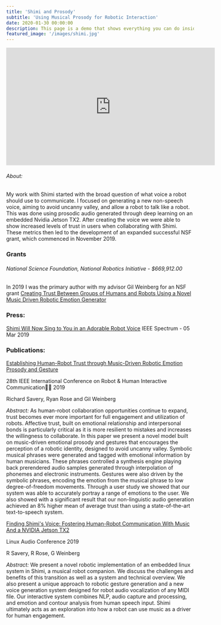 ```yaml
---
title: 'Shimi and Prosody'
subtitle: 'Using Musical Prosody for Robotic Interaction'
date: 2020-01-30 00:00:00
description: This page is a demo that shows everything you can do inside portfolio and blog posts.
featured_image: '/images/shimi.jpg'
---
```

<iframe width="560" height="315" src="https://www.youtube.com/embed/mDAmApNw5wo" frameborder="0" allow="accelerometer; autoplay; encrypted-media; gyroscope; picture-in-picture" allowfullscreen></iframe>

###### About:
My work with Shimi started with the broad question of what voice a robot should use to communicate. I focused on generating a new non-speech voice, aiming to avoid uncanny valley, and allow a robot to talk like a robot. This was done using prosodic audio generated through deep learning on an embedded Nvidia Jetson TX2. After creating the voice we were able to show increased levels of trust in users when collaborating with Shimi. These metrics then led to the development of an expanded successful NSF grant, which commenced in November 2019.




### Grants
###### National Science Foundation, National Robotics Initiative - $669,912.00
In 2019 I was the primary author with my advisor Gil Weinberg for an NSF grant [Creating Trust Between Groups of Humans and Robots Using a Novel Music Driven Robotic Emotion Generator](https://www.nsf.gov/awardsearch/showAward?AWD_ID=1925178&HistoricalAwards=false)

### Press:
[Shimi Will Now Sing to You in an Adorable Robot Voice](https://spectrum.ieee.org/automaton/robotics/artificial-intelligence/shimi-will-now-sing-to-you-in-an-adorable-robot-voice)
IEEE Spectrum - 05 Mar 2019


### Publications:
[Establishing  Human-Robot  Trust  through  Music-Driven  Robotic Emotion  Prosody  and  Gesture](https://arxiv.org/pdf/2001.05863.pdf)


28th IEEE International Conference on Robot & Human Interactive Communication 2019

Richard Savery, Ryan Rose and Gil Weinberg

*Abstract:*
As human-robot collaboration opportunities continue to expand, trust becomes ever more important for full
engagement and utilization of robots. Affective trust, built on
emotional relationship and interpersonal bonds is particularly
critical as it is more resilient to mistakes and increases the
willingness to collaborate. In this paper we present a novel
model built on music-driven emotional prosody and gestures
that encourages the perception of a robotic identity, designed to
avoid uncanny valley. Symbolic musical phrases were generated
and tagged with emotional information by human musicians.
These phrases controlled a synthesis engine playing back prerendered audio samples generated through interpolation of
phonemes and electronic instruments. Gestures were also driven
by the symbolic phrases, encoding the emotion from the musical
phrase to low degree-of-freedom movements. Through a user
study we showed that our system was able to accurately
portray a range of emotions to the user. We also showed with
a significant result that our non-linguistic audio generation
achieved an 8% higher mean of average trust than using a
state-of-the-art text-to-speech system.

[Finding Shimi's Voice: Fostering Human-Robot Communication With Music And a NVIDIA Jetson TX2](http://lac.linuxaudio.org/2019/doc/savery.pdf)

Linux Audio Conference 2019

R Savery, R Rose, G Weinberg

*Abstract:*
We present a novel robotic implementation of an embedded linux
system in Shimi, a musical robot companion. We discuss the challenges and benefits of this transition as well as a system and technical overview. We also present a unique approach to robotic gesture
generation and a new voice generation system designed for robot audio vocalization of any MIDI file. Our interactive system combines
NLP, audio capture and processing, and emotion and contour analysis from human speech input. Shimi ultimately acts as an exploration
into how a robot can use music as a driver for human engagement.
